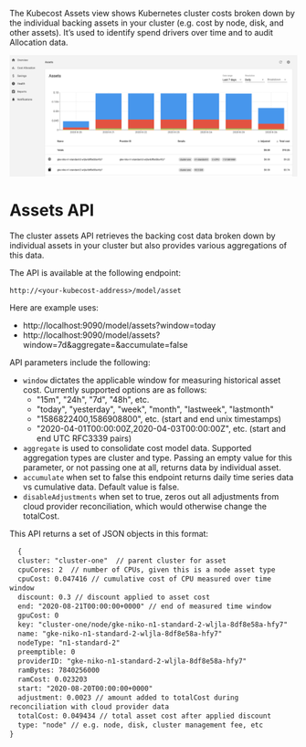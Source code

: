 The Kubecost Assets view shows Kubernetes cluster costs broken down by the individual backing assets in your cluster (e.g. cost by node, disk, and other assets). 
It’s used to identify spend drivers over time and to audit Allocation data. 

![Kubecost Assets view](images/assets-screenshot.png)

# Assets API

The cluster assets API retrieves the backing cost data broken down by individual assets in your cluster but also provides various aggregations of this data.

The API is available at the following endpoint:

```
http://<your-kubecost-address>/model/asset
```

Here are example uses:

* http://localhost:9090/model/assets?window=today
* http://localhost:9090/model/assets?window=7d&aggregate=&accumulate=false

API parameters include the following:

* `window` dictates the applicable window for measuring historical asset cost. Currently supported options are as follows:
    - "15m", "24h", "7d", "48h", etc. 
    - "today", "yesterday", "week", "month", "lastweek", "lastmonth"
    - "1586822400,1586908800", etc. (start and end unix timestamps)
    - "2020-04-01T00:00:00Z,2020-04-03T00:00:00Z", etc. (start and end UTC RFC3339 pairs)
* `aggregate` is used to consolidate cost model data. Supported aggregation types are cluster and type. Passing an empty value for this parameter, or not passing one at all, returns data by individual asset.
* `accumulate` when set to false this endpoint returns daily time series data vs cumulative data. Default value is false.
* `disableAdjustments` when set to true, zeros out all adjustments from cloud provider reconciliation, which would otherwise change the totalCost.

This API returns a set of JSON objects in this format:

```
  {
  cluster: "cluster-one"  // parent cluster for asset
  cpuCores: 2  // number of CPUs, given this is a node asset type
  cpuCost: 0.047416 // cumulative cost of CPU measured over time window
  discount: 0.3 // discount applied to asset cost
  end: "2020-08-21T00:00:00+0000" // end of measured time window
  gpuCost: 0
  key: "cluster-one/node/gke-niko-n1-standard-2-wljla-8df8e58a-hfy7"
  name: "gke-niko-n1-standard-2-wljla-8df8e58a-hfy7"
  nodeType: "n1-standard-2"
  preemptible: 0
  providerID: "gke-niko-n1-standard-2-wljla-8df8e58a-hfy7"
  ramBytes: 7840256000
  ramCost: 0.023203
  start: "2020-08-20T00:00:00+0000"
  adjustment: 0.0023 // amount added to totalCost during reconciliation with cloud provider data
  totalCost: 0.049434 // total asset cost after applied discount 
  type: "node" // e.g. node, disk, cluster management fee, etc
}
```
